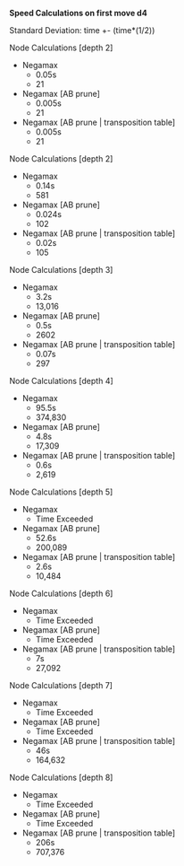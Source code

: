 **Speed Calculations on first move d4**

Standard Deviation: time +- (time*(1/2))

Node Calculations [depth 2]
  - Negamax
    - 0.05s
    - 21
  - Negamax [AB prune]
    - 0.005s
    - 21
  - Negamax [AB prune | transposition table]
    - 0.005s
    - 21

Node Calculations [depth 2]
  - Negamax
    - 0.14s
    - 581
  - Negamax [AB prune]
    - 0.024s
    - 102
  - Negamax [AB prune | transposition table]
    - 0.02s
    - 105

Node Calculations [depth 3]
  - Negamax
    - 3.2s
    - 13,016
  - Negamax [AB prune]
    - 0.5s
    - 2602
  - Negamax [AB prune | transposition table]
    - 0.07s
    - 297

Node Calculations [depth 4]
  - Negamax 
    - 95.5s
    - 374,830
  - Negamax [AB prune]
    - 4.8s
    - 17,309
  - Negamax [AB prune | transposition table]
    - 0.6s
    - 2,619

Node Calculations [depth 5]
  - Negamax 
    - Time Exceeded
  - Negamax [AB prune]
    - 52.6s
    - 200,089
  - Negamax [AB prune | transposition table]
    - 2.6s
    - 10,484

Node Calculations [depth 6]
  - Negamax 
    - Time Exceeded
  - Negamax [AB prune]
    - Time Exceeded
  - Negamax [AB prune | transposition table]
    - 7s
    - 27,092

Node Calculations [depth 7]
  - Negamax 
    - Time Exceeded
  - Negamax [AB prune]
    - Time Exceeded
  - Negamax [AB prune | transposition table]
    - 46s
    - 164,632

Node Calculations [depth 8]
  - Negamax 
    - Time Exceeded
  - Negamax [AB prune]
    - Time Exceeded
  - Negamax [AB prune | transposition table]
    - 206s
    - 707,376
